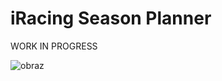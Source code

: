 # iRacing Season Planner
WORK IN PROGRESS

![obraz](https://user-images.githubusercontent.com/75385707/161540276-f7d2ba62-748a-4754-b2c1-a0dba119e051.png)
